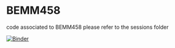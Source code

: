 # BEMM458
code associated to BEMM458
please refer to the sessions folder



[![Binder](https://mybinder.org/badge_logo.svg)](https://mybinder.org/v2/gh/sohamnishan/BEMM458/master)
